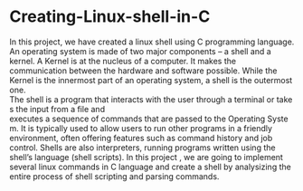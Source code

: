 # Creating-Linux-shell-in-C

In this project, we have created a linux shell using C programming language. An operating
system is made of two major components – a shell and a kernel. A Kernel is at the nucleus of
a computer. It makes the communication between the hardware and software possible. While
the Kernel is the innermost part of an operating system, a shell is the outermost one.
The shell is a program that interacts with the user through a terminal or takes the input from a file and 
executes a sequence of commands that are passed to the Operating System. It is typically used
to allow users to run other programs in a friendly environment, often offering features such as
command history and job control. Shells are also interpreters, running programs written using
the shell’s language (shell scripts). In this project , we are going to implement several linux
commands in C language and create a shell by analysizing the entire process of shell scripting
and parsing commands.
